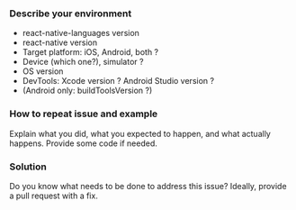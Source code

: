 <!--

Hello!

Please read the following carefully before opening a new issue. Your issue may
be closed if it doesn't provide the informations required.

-->

### Describe your environment

- react-native-languages version
- react-native version
- Target platform: iOS, Android, both ?
- Device (which one?), simulator ?
- OS version
- DevTools: Xcode version ? Android Studio version ?
- (Android only: buildToolsVersion ?)

### How to repeat issue and example

Explain what you did, what you expected to happen, and what actually happens.
Provide some code if needed.

### Solution

Do you know what needs to be done to address this issue? Ideally, provide a pull
request with a fix.
